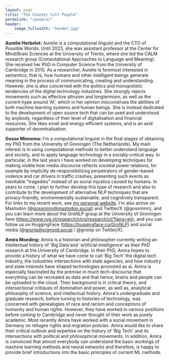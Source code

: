 ```yaml
---
layout: page
title: "The Counter Cult People"
permalink: "/people/"
header:
    image_fullwidth: "header.jpg"
---
```

**Aurelie Herbelot:** Aurelie is a computational linguist and the CTO of Possible Worlds. Until 2023, she was assistant professor at the Center for Mind/Brain Sciences at the University of Trento, where she led the CALM research group (Computational Approaches to Language and Meaning). She received her PhD in Computer Science from the University of Cambridge in 2010. As a researcher, Aurelie is foremost interested in semantics, that is, how humans and other intelligent beings generate meaning in the process of communicating, creating and understanding. However, she is also concerned with the politics and monopolistic tendencies of the digital technology industries. She strongly rejects movements such as effective altruism and longtermism, as well as the current hype around 'AI', which in her opinion misconstrues the abilities of both machine learning systems and human beings. She is instead dedicated to the development of open source tech that can be used and understood by anybody, regardless of their level of digitalisation and financial resources. She likes small and energy-efficient systems, and is an avid supporter of decentralisation.

**Gosse Minnema:** I'm a computational linguist in the final stages of obtaining my PhD from the University of Groningen (The Netherlands). My main interest is in using computational methods to better understand language and society, and to apply language technology in a socially-critical way. In particular, in the last years I have worked on developing techniques for making visible how media discourse reflects societal power relations, for example by implicitly de-responsibilizing perpetrators of gender-based violence and car drivers in traffic crashes, presenting such events as inevitable "tragedies" instead of as social injustice caused by humans. In years to come, I plan to further develop this type of research and also to contribute to the development of alternative NLP techniques that are privacy-friendly, environmentally sustainable, and cognitively transparent. For links to my recent work, see [my personal website](www.gossminn.eu). I'm also active on Mastodon (@gossminn@mastodon.social) and Twitter/X (@gossminn), and you can learn more about the GroNLP group at the University of Groningen here (https://www.rug.nl/research/clcg/research/cl/?lang=en), and you can follow us on HuggingFace (https://huggingface.co/GroNLP) and social media (@gronlp@sigmoid.social / @gronlp on Twitter/X).

**Amira Moeding:** Amira is a historian and philosopher currently writing an intellectual history of 'Big Data'and 'artificial intelligence' as their PhD research at the University of Cambridge. In their PhD, Amira hopes to provide a history of what we have come to call 'Big Tech' the digital tech industry, the industries intersections with state agencies, and how industry and state interests have shaped technologies promoted as ai. Amira is especially fascinated by the premise in much tech-discourse that everything can be recreated as data and that hence, brains and people can be uploaded to the cloud. Their background is in critical theory, and intersectional critiques of domination and power, as well as, analytical philosophy of science, and intellectual history. Amira's undergraduate and graduate research, before turning to histories of technology, was concerned with genealogies of race and racism and conceptions of humanity and human rights. However, they have worked in various positions before coming to Cambridge and never thought of their work as purely academic. Most recently Amira have worked with a social movement in Germany on refugee rights and migration policies. Amira would like to share their critical outlook and expertise on the history of 'Big Tech' and its intersections with political and philosophical movements. In addition, Amira is convinced that almost everybody can understand the basic workings of machine learning methods and neural networks and therefore, is happy to provide brief introductions into the basic principles of current ML methods. 


